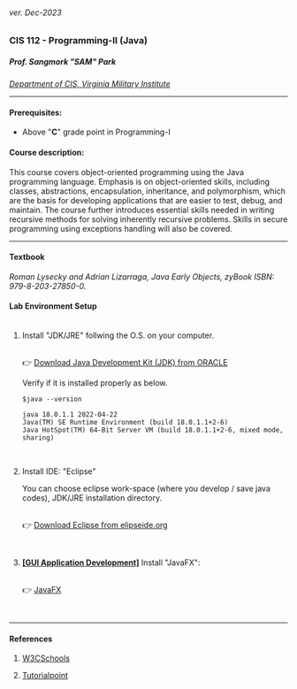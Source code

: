 <h6>ver. Dec-2023</h6>
<h3>CIS 112 - Programming-II (Java) </h3>
<h5><i> Prof. Sangmork "SAM" Park</i></h5>

<em>[Department of CIS, Virginia Military Institute](https://www.vmi.edu/academics/departments/computer-and-information-sciences/) </em>

---

<h4>Prerequisites: </h4>
<ul>
<li>Above "<b>C</b>" grade point in Programming-I</li>
</ul>
<h4>Course description:</h4>
<!-- &emsp; " Under construction " -->

This course covers object-oriented programming using the Java programming language. Emphasis is on object-oriented skills, including classes, abstractions, encapsulation, inheritance, and polymorphism, which are the basis for developing applications that are easier to test, debug, and maintain. The course further introduces essential skills needed in writing recursive methods for solving inherently recursive problems. Skills in secure programming using exceptions handling will also be covered.

---

<h4>Textbook</h4>
<!-- &emsp; " Under construction " -->
<em>Roman Lysecky and Adrian Lizarraga, Java Early Objects, zyBook ISBN: 979-8-203-27850-0.</em>

<h4>Lab Environment Setup</h4>
<ol> 
<br/><li>Install "JDK/JRE" follwing the O.S. on your computer.  </li>

<br/>:point_right: [Download Java Development Kit (JDK) from ORACLE](https://www.oracle.com/java/technologies/downloads)

Verify if it is installed properly as below.

```
$java --version

java 18.0.1.1 2022-04-22
Java(TM) SE Runtime Environment (build 18.0.1.1+2-6)
Java HotSpot(TM) 64-Bit Server VM (build 18.0.1.1+2-6, mixed mode, sharing)
```

<br/><li>Install IDE: "Eclipse" </li>

You can choose eclipse work-space (where you develop / save java codes), JDK/JRE installation directory.

<br/>:point_right: [Download Eclipse from elipseide.org](https://eclipseide.org/) </li>

<br/><li><b><u>[GUI Application Development]</u></b> Install "JavaFX": </li>

<br/>:point_right: [JavaFX](./GUI_JavaFX.md) </li>

</ol><br>

---

<h4>References</h4>

1. [W3CSchools](https://www.w3schools.com/)

2. [Tutorialpoint](https://www.tutorialspoint.com/index.htm)
